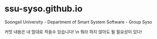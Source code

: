 # ssu-syso.github.io
Soongsil University - Department of Smart System Software - Group Syso

커밋 내용은 내 맘대로 적을수 있습니다! \n
뭐라 하지 않아도 될 필요성이 있다!
